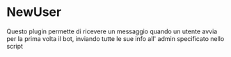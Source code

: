 # NewUser

Questo plugin permette di ricevere un messaggio quando un utente avvia per la prima volta il bot, inviando tutte le sue info all' admin specificato nello script
